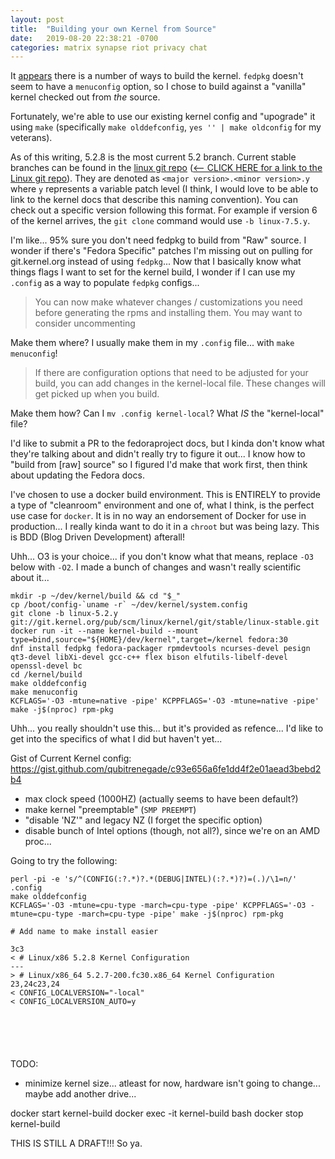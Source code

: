 ```yaml
---
layout: post
title:  "Building your own Kernel from Source"
date:   2019-08-20 22:38:21 -0700
categories: matrix synapse riot privacy chat
---
```


It [appears](https://fedoraproject.org/wiki/Building_a_custom_kernel) there is a number of ways to build the kernel.  `fedpkg` doesn't seem to have a `menuconfig` option, so I chose to build against a "vanilla" kernel checked out from _the_ source.

Fortunately, we're able to use our existing kernel config and "upograde" it using `make` (specifically `make olddefconfig`, `yes '' | make oldconfig` for my veterans).

As of this writing, 5.2.8 is the most current 5.2 branch.  Current stable branches can be found in the [linux git repo](https://git.kernel.org/pub/scm/linux/kernel/git/stable/linux.git/) ([<-- CLICK HERE for a link to the Linux git repo](https://git.kernel.org/pub/scm/linux/kernel/git/stable/linux.git/)).  They are denoted as `<major version>.<minor version>.y` where `y` represents a variable patch level (I think, I would love to be able to link to the kernel docs that describe this naming convention).  You can check out a specific version following this format.  For example if version 6 of the kernel arrives, the `git clone` command would use `-b linux-7.5.y`.

I'm like... 95% sure you don't need fedpkg to build from "Raw" source.  I wonder if there's "Fedora Specific" patches I'm missing out on pulling for git.kernel.org instead of using `fedpkg`...  Now that I basically know what things flags I want to set for the kernel build, I wonder if I can use my `.config` as a way to populate `fedpkg` configs...

> You can now make whatever changes / customizations you need before generating the rpms and installing them. You may want to consider uncommenting 

Make them where?  I usually make them in my `.config` file...  with `make menuconfig`!

> If there are configuration options that need to be adjusted for your build, you can add changes in the kernel-local file. These changes will get picked up when you build. 

Make them how?  Can I `mv .config kernel-local`?  What _IS_ the "kernel-local" file?

I'd like to submit a PR to the fedoraproject docs, but I kinda don't know what they're talking about and didn't really try to figure it out... I know how to "build from [raw] source" so I figured I'd make that work first, then think about updating the Fedora docs.

I've chosen to use a docker build environment.  This is ENTIRELY to provide a type of "cleanroom" environment and one of, what I think, is the perfect use case for `docker`.  It is in no way an endorsement of Docker for use in production...  I really kinda want to do it in a `chroot` but was being lazy.  This is BDD (Blog Driven Development) afterall!

Uhh... O3 is your choice...  if you don't know what that means, replace `-O3` below with `-O2`.  I made a bunch of changes and wasn't really scientific about it...

```
mkdir -p ~/dev/kernel/build && cd "$_"
cp /boot/config-`uname -r` ~/dev/kernel/system.config
git clone -b linux-5.2.y git://git.kernel.org/pub/scm/linux/kernel/git/stable/linux-stable.git
docker run -it --name kernel-build --mount type=bind,source="${HOME}/dev/kernel",target=/kernel fedora:30
dnf install fedpkg fedora-packager rpmdevtools ncurses-devel pesign qt3-devel libXi-devel gcc-c++ flex bison elfutils-libelf-devel openssl-devel bc
cd /kernel/build
make olddefconfig
make menuconfig
KCFLAGS='-O3 -mtune=native -pipe' KCPPFLAGS='-O3 -mtune=native -pipe' make -j$(nproc) rpm-pkg
```

Uhh... you really shouldn't use this... but it's provided as refence...  I'd like to get into the specifics of what I did but haven't yet...

Gist of Current Kernel config: https://gist.github.com/qubitrenegade/c93e656a6fe1dd4f2e01aead3bebd2b4

* max clock speed (1000HZ) (actually seems to have been default?)
* make kernel "preemptable" (`SMP PREEMPT`)
* "disable 'NZ'" and legacy NZ (I forget the specific option)
* disable bunch of Intel options (though, not all?), since we're on an AMD proc...

Going to try the following:

```
perl -pi -e 's/^(CONFIG(:?.*)?.*(DEBUG|INTEL)(:?.*)?)=(.)/\1=n/' .config
make olddefconfig
KCFLAGS='-O3 -mtune=cpu-type -march=cpu-type -pipe' KCPPFLAGS='-O3 -mtune=cpu-type -march=cpu-type -pipe' make -j$(nproc) rpm-pkg
```




```
# Add name to make install easier

3c3
< # Linux/x86 5.2.8 Kernel Configuration
---
> # Linux/x86_64 5.2.7-200.fc30.x86_64 Kernel Configuration
23,24c23,24
< CONFIG_LOCALVERSION="-local"
< CONFIG_LOCALVERSION_AUTO=y






```

TODO:

* minimize kernel size...  atleast for now, hardware isn't going to change... maybe add another drive...


docker start kernel-build
docker exec -it kernel-build bash
docker stop kernel-build

THIS IS STILL A DRAFT!!! So ya.



